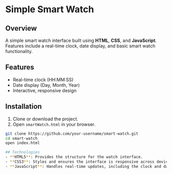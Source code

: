 # Simple Smart Watch

## Overview
A simple smart watch interface built using **HTML**, **CSS**, and **JavaScript**. Features include a real-time clock, date display, and basic smart watch functionality.

## Features
- Real-time clock (HH:MM:SS)
- Date display (Day, Month, Year)
- Interactive, responsive design

## Installation
1. Clone or download the project.
2. Open `smartWatch.html` in your browser.

```bash
git clone https://github.com/your-username/smart-watch.git
cd smart-watch
open index.html

## Technologies
- **HTML5**: Provides the structure for the watch interface.
- **CSS3**: Styles and ensures the interface is responsive across devices.
- **JavaScript**: Handles real-time updates, including the clock and date functionalities.
